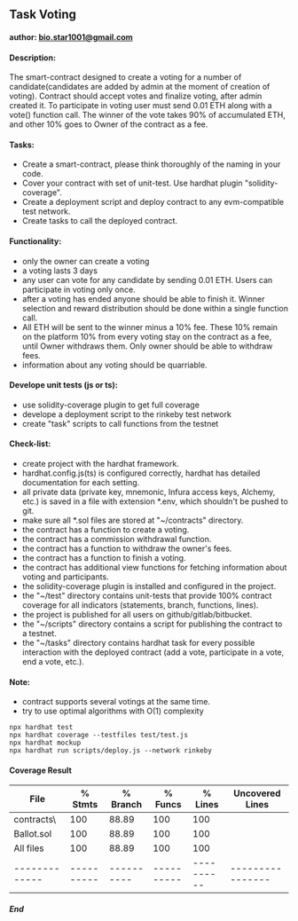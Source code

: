 ## Task Voting
#### author: bio.star1001@gmail.com

#### Description:
The smart-contract designed to create a voting for a number of candidate(candidates are added by admin at the moment of creation of voting). Contract should accept votes and finalize voting, after admin created it. To participate in voting user must send 0.01 ETH along with a vote() function call. The winner of the vote takes 90% of accumulated ETH, and other 10% goes to Owner of the contract as a fee.

#### Tasks:
- Create a smart-contract, please think thoroughly of the naming in your code.
- Cover your contract with set of unit-test. Use hardhat plugin "solidity-coverage".
- Create a deployment script and deploy contract to any evm-compatible test network.
- Create tasks to call the deployed contract.

#### Functionality:
- only the owner can create a voting
- a voting lasts 3 days
- any user can vote for any candidate by sending 0.01 ETH. Users can participate in voting only once.
- after a voting has ended anyone should be able to finish it. Winner selection and reward distribution should be done within a single function call.
- All ETH will be sent to the winner minus a 10% fee. These 10% remain on the platform
10% from every voting stay on the contract as a fee, until Owner withdraws them. Only owner should be able to withdraw fees.
- information about any voting should be quarriable.

#### Develope unit tests (js or ts):
- use solidity-coverage plugin to get full coverage
- develope a deployment script to the rinkeby test network
- create "task" scripts to call functions from the testnet

#### Check-list:
- create project with the hardhat framework.
- hardhat.config.js(ts) is configured correctly, hardhat has detailed documentation for each setting.
- all private data (private key, mnemonic, Infura access keys, Alchemy, etc.) is saved in a file with extension *.env, which shouldn't be pushed to git.
- make sure all *.sol files are stored at "~/contracts" directory.
- the contract has a function to create a voting.
- the contract has a commission withdrawal function.
- the contract has a function to withdraw the owner's fees.
- the contract has a function to finish a voting.
- the contract has additional view functions for fetching information about voting and participants.
- the solidity-coverage plugin is installed and configured in the project.
- the "~/test" directory contains unit-tests that provide 100% contract coverage for all indicators (statements, branch, functions, lines).
- the project is published for all users on github/gitlab/bitbucket.
- the "~/scripts" directory contains a script for publishing the contract to a testnet.
- the "~/tasks" directory contains hardhat task for every possible interaction with the deployed contract (add a vote, participate in a vote, end a vote, etc.).

#### Note:
- contract supports several votings at the same time.
- try to use optimal algorithms with O(1) complexity

```shell
npx hardhat test
npx hardhat coverage --testfiles test/test.js
npx hardhat mockup
npx hardhat run scripts/deploy.js --network rinkeby
```

#### Coverage Result


File         |  % Stmts | % Branch |  % Funcs |  % Lines |Uncovered Lines |
-------------|----------|----------|----------|----------|----------------|
 contracts\  |      100 |    88.89 |      100 |      100 |                |
  Ballot.sol |      100 |    88.89 |      100 |      100 |                |
All files    |      100 |    88.89 |      100 |      100 |                |
-------------|----------|----------|----------|----------|----------------|

##### End